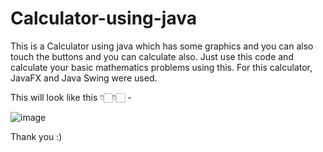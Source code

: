 # Calculator-using-java
This is a Calculator using java which has some graphics and you can also touch the buttons and you can calculate also.
Just use this code and calculate your basic mathematics problems using this.
For this calculator, JavaFX and Java Swing were used.

This will look like this 👇🏻👇🏻 -

![image](https://user-images.githubusercontent.com/92244026/205003058-c5312f84-0a21-4d8f-a00d-cd4747be381c.png)

Thank you  :)

